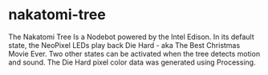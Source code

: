 nakatomi-tree
=============

The Nakatomi Tree Is a Nodebot powered by the Intel Edison. In its default state, the NeoPixel LEDs play back Die Hard - aka The Best Christmas Movie Ever. Two other states  can be activated when the tree detects motion and sound. The Die Hard pixel color data was generated using Processing.
